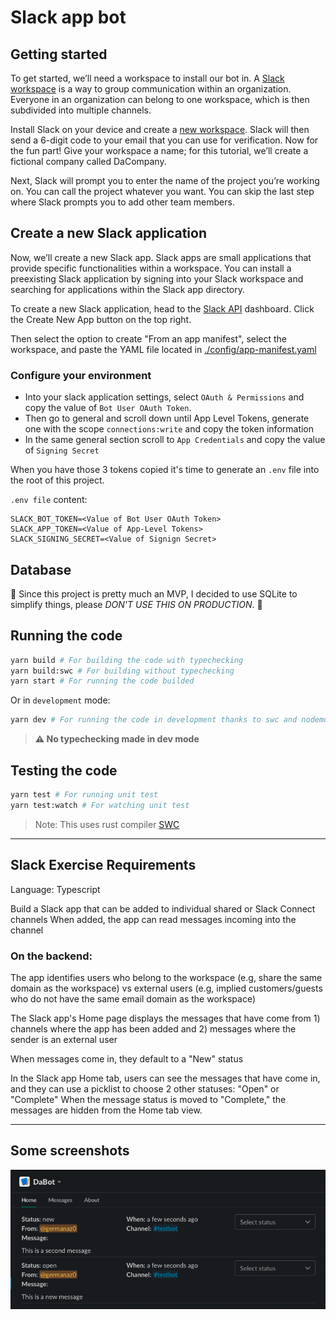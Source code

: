 # Slack app bot

## Getting started

To get started, we’ll need a workspace to install our bot in. A [Slack workspace](https://slack.com/intl/en-ng/help/articles/212675257-Join-a-Slack-workspace#:~:text=A%20Slack%20workspace%20is%20made,separate%20account%20for%20each%20one.) is a way to group communication within an organization. Everyone in an organization can belong to one workspace, which is then subdivided into multiple channels.

Install Slack on your device and create a [new workspace](https://slack.com/create#email). Slack will then send a 6-digit code to your email that you can use for verification. Now for the fun part! Give your workspace a name; for this tutorial, we’ll create a fictional company called DaCompany.

Next, Slack will prompt you to enter the name of the project you’re working on. You can call the project whatever you want. You can skip the last step where Slack prompts you to add other team members.

## Create a new Slack application

Now, we’ll create a new Slack app. Slack apps are small applications that provide specific functionalities within a workspace. You can install a preexisting Slack application by signing into your Slack workspace and searching for applications within the Slack app directory.

To create a new Slack application, head to the [Slack API](https://api.slack.com/apps/) dashboard. Click the Create New App button on the top right.

Then select the option to create "From an app manifest", select the workspace, and paste the YAML file located in [./config/app-manifest.yaml](./config/app-manifest.yaml)

### Configure your environment

- Into your slack application settings, select `OAuth & Permissions` and copy the value of `Bot User OAuth Token`.
- Then go to general and scroll down until App Level Tokens, generate one with the scope `connections:write` and copy the token information
- In the same general section scroll to `App Credentials` and copy the value of `Signing Secret`

When you have those 3 tokens copied it's time to generate an `.env` file into the root of this project.

`.env file` content:

```
SLACK_BOT_TOKEN=<Value of Bot User OAuth Token>
SLACK_APP_TOKEN=<Value of App-Level Tokens>
SLACK_SIGNING_SECRET=<Value of Signign Secret>
```

## Database

🛑  Since this project is pretty much an MVP, I decided to use SQLite to simplify things, please *DON'T USE THIS ON PRODUCTION*. 🛑

## Running the code

```sh
yarn build # For building the code with typechecking
yarn build:swc # For building without typechecking
yarn start # For running the code builded
```

Or in `development` mode:

```sh
yarn dev # For running the code in development thanks to swc and nodemon
```

> **:warning: No typechecking made in dev mode**

## Testing the code

```sh
yarn test # For running unit test
yarn test:watch # For watching unit test
```

> Note: This uses rust compiler [SWC](https://swc.rs/)

----------------

## Slack Exercise Requirements

Language: Typescript

Build a Slack app that can be added to individual shared or Slack Connect channels
When added, the app can read messages incoming into the channel

### On the backend:

The app identifies users who belong to the workspace (e.g, share the same domain as the workspace) vs external users (e.g, implied customers/guests who do not have the same email domain as the workspace)

The Slack app's Home page displays the messages that have come from 
    1) channels where the app has been added and 
    2) messages where the sender is an external user

When messages come in, they default to a "New" status

In the Slack app Home tab, users can see the messages that have come in, and they can use a picklist to choose 2 other statuses: "Open" or "Complete"
When the message status is moved to "Complete," the messages are hidden from the Home tab view.

----------------

## Some screenshots

![App Home](screenshots/app-home-view.png?raw=true "App Home")
